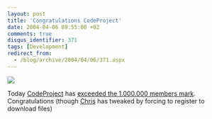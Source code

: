 ```yaml
---
layout: post
title: 'Congratulations CodeProject'
date: 2004-04-06 09:55:00 +02
comments: true
disqus_identifier: 371
tags: [Development]
redirect_from:
  - /blog/archive/2004/04/06/371.aspx
---
```


[![](http://www.codeproject.com/images/codeproject100x30.gif)](http://www.codeproject.com/)

Today [CodeProject](http://www.codeproject.com/) has [exceeded the 1.000.000 members mark](http://www.codeproject.com/lounge.asp?msg=784740#xx784740xx). Congratulations (though [Chris](http://www.codeproject.com/script/profile/whos_who.asp?id=1) has tweaked by forcing to register to download files)

 

